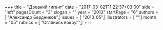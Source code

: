 +++
title = "Древний гигант"
date = "2017-03-02T11:22:37+03:00"
side = "left"
pagesCount = "3"
slogan = ""
year = "2013"
startPage = "6"
authors = [ "Александр Бердников",]
issues = [ "2013_05",]
illustrators = [ "",]
month = "05"
rubrics = [ "Оглянись вокруг",]
+++
